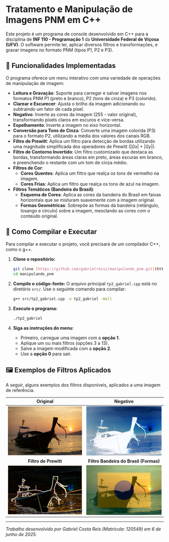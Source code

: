 # Tratamento e Manipulação de Imagens PNM em C++

Este projeto é um programa de console desenvolvido em C++ para a disciplina de **INF 110 - Programação 1** da **Universidade Federal de Viçosa (UFV)**. O software permite ler, aplicar diversos filtros e transformações, e gravar imagens no formato PNM (tipos P1, P2 e P3).

## 🌟 Funcionalidades Implementadas

O programa oferece um menu interativo com uma variedade de operações de manipulação de imagem:

* **Leitura e Gravação**: Suporte para carregar e salvar imagens nos formatos PNM P1 (preto e branco), P2 (tons de cinza) e P3 (colorido).
* **Clarear e Escurecer**: Ajusta o brilho da imagem adicionando ou subtraindo um fator de cada pixel.
* **Negativo**: Inverte as cores da imagem (255 - valor original), transformando pixels claros em escuros e vice-versa.
* **Espelhamento**: Inverte a imagem no eixo horizontal.
* **Conversão para Tons de Cinza**: Converte uma imagem colorida (P3) para o formato P2, utilizando a média dos valores dos canais RGB.
* **Filtro de Prewitt**: Aplica um filtro para detecção de bordas utilizando uma magnitude simplificada dos operadores de Prewitt ($|Gx| + |Gy|$).
* **Filtro de Contorno Invertido**: Um filtro customizado que destaca as bordas, transformando áreas claras em preto, áreas escuras em branco, e preenchendo o restante com um tom de cinza médio.
* **Filtros de Cor**:
    * **Cores Quentes**: Aplica um filtro que realça os tons de vermelho na imagem.
    * **Cores Frias**: Aplica um filtro que realça os tons de azul na imagem.
* **Filtros Temáticos (Bandeira do Brasil)**:
    * **Esquema de Cores**: Aplica as cores da bandeira do Brasil em faixas horizontais que se misturam suavemente com a imagem original.
    * **Formas Geométricas**: Sobrepõe as formas da bandeira (retângulo, losango e círculo) sobre a imagem, mesclando as cores com o conteúdo original.

## 🔧 Como Compilar e Executar

Para compilar e executar o projeto, você precisará de um compilador C++, como o g++.

1.  **Clone o repositório:**
    ```bash
    git clone [https://github.com/gabrielreisz/manipulando_pnm.git](https://github.com/gabrielreisz/manipulando_pnm.git)
    cd manipulando_pnm
    ```

2.  **Compile o código-fonte:**
    O arquivo principal `tp2_gabriel.cpp` está no diretório `src/`. Use o seguinte comando para compilar:
    ```bash
    g++ src/tp2_gabriel.cpp -o tp2_gabriel -Wall
    ```

3.  **Execute o programa:**
    ```bash
    ./tp2_gabriel
    ```

4.  **Siga as instruções do menu:**
    * Primeiro, carregue uma imagem com a **opção 1**.
    * Aplique um ou mais filtros (opções 3 a 13).
    * Salve a imagem modificada com a **opção 2**.
    * Use a **opção 0** para sair.

## 🖼️ Exemplos de Filtros Aplicados

A seguir, alguns exemplos dos filtros disponíveis, aplicados a uma imagem de referência.

| Original                                    | Negativo                                         |
| :------------------------------------------: | :----------------------------------------------: |
| ![Imagem Original](https://github.com/gabrielreisz/manipulando_pnm/blob/45dae25d78dbffc75ab69c4fa396253d89fde8c0/examples/original.png) | ![Imagem com Filtro Negativo](https://github.com/gabrielreisz/manipulando_pnm/blob/45dae25d78dbffc75ab69c4fa396253d89fde8c0/examples/negativo.png) |
| **Filtro de Prewitt** | **Filtro Bandeira do Brasil (Formas)** |
| ![Imagem com Filtro de Prewitt](https://github.com/gabrielreisz/manipulando_pnm/blob/45dae25d78dbffc75ab69c4fa396253d89fde8c0/examples/prewitt.png) | ![Imagem com Filtro da Bandeira](https://github.com/gabrielreisz/manipulando_pnm/blob/45dae25d78dbffc75ab69c4fa396253d89fde8c0/examples/bandeira.png) |



---
*Trabalho desenvolvido por Gabriel Costa Reis (Matrícula: 120549) em 6 de junho de 2025.*
